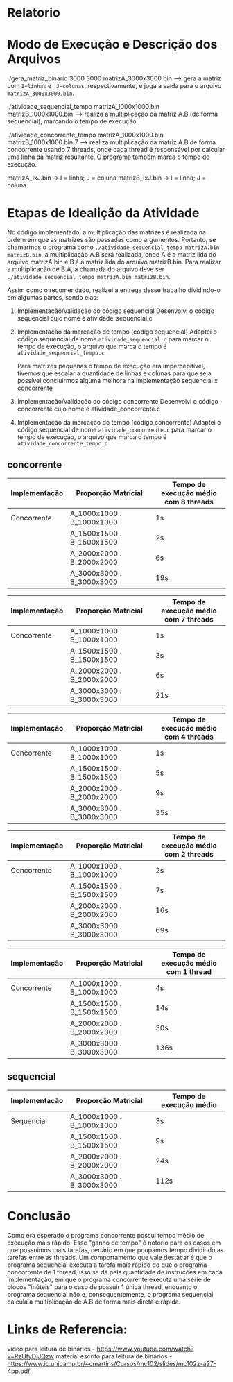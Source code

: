 
# Relatorio


# Modo de Execução e Descrição dos Arquivos
   
   ./gera_matriz_binario 3000 3000 matrizA_3000x3000.bin --> gera a matriz com `I=linhas` e ` J=colunas`, respectivamente, e joga a saída para o arquivo `matrizA_3000x3000.bin`.

   ./atividade_sequencial_tempo matrizA_1000x1000.bin matrizB_1000x1000.bin  --> realiza a multiplicação da matriz A.B (de forma sequencial), marcando o tempo de execução.
    
   ./atividade_concorrente_tempo matrizA_1000x1000.bin matrizB_1000x1000.bin  7 --> realiza multiplicação da matriz A.B de forma concorrente usando 7 threads, onde cada thread é responsável por calcular uma linha da matriz resultante. O programa também marca o tempo de execução.
    
   matrizA_IxJ.bin -> I = linha; J = coluna
   matrizB_IxJ.bin -> I = linha; J = coluna



# Etapas de Idealição da Atividade

No código implementado, a multiplicação das matrizes é realizada na ordem em que as matrizes são passadas como argumentos. 
Portanto, se chamarmos o programa como `./atividade_sequencial_tempo matrizA.bin matrizB.bin`, a multiplicação A.B será realizada, onde A é a matriz lida do arquivo matrizA.bin e B é a matriz lida do arquivo matrizB.bin. Para realizar a multiplicação de B.A, a chamada do arquivo deve ser `./atividade_sequencial_tempo matrizA.bin matrizB.bin`.

Assim como o recomendado, realizei a entrega desse trabalho dividindo-o em algumas partes, sendo elas:

1) Implementação/validação do código sequencial
   Desenvolvi o código sequencial cujo nome é atividade_sequencial.c


2) Implementação da marcação de tempo (código sequencial)
    Adaptei o código sequencial de nome `atividade_sequencial.c` para marcar o tempo de execução, o arquivo que marca o tempo é `atividade_sequencial_tempo.c`

    Para matrizes pequenas o tempo de execução era impercepitível, tivemos que escalar a quantidade de linhas e colunas para que seja possível concluirmos alguma melhora na implementação sequencial x concorrente

3) Implementação/validação do código concorrente
    Desenvolvi o código concorrente cujo nome é atividade_concorrente.c


4) Implementação da marcação do tempo (código concorrente)
    Adaptei o código sequencial de nome `atividade_concorrente.c` para marcar o tempo de execução, o arquivo que marca o tempo é `atividade_concorrente_tempo.c`



## concorrente

| Implementação | Proporção Matricial              | Tempo de execução médio <br> com 8 threads 
|---------------|---------------------------|------------------------------|
| Concorrente <br>   | A_1000x1000 . B_1000x1000 |  1s    |
|               | A_1500x1500 . B_1500x1500|                 2s             |
|               | A_2000x2000 . B_2000x2000|  6s           |
|               | A_3000x3000 . B_3000x3000|          19s           |



| Implementação | Proporção Matricial              | Tempo de execução médio <br> com 7 threads 
|---------------|---------------------------|------------------------------|
| Concorrente <br>   | A_1000x1000 . B_1000x1000 |    1s  |
|               | A_1500x1500 . B_1500x1500|      3s                       |
|               | A_2000x2000 . B_2000x2000|   6s          |
|               | A_3000x3000 . B_3000x3000|     21s                |


| Implementação | Proporção Matricial              | Tempo de execução médio <br> com 4 threads 
|---------------|---------------------------|------------------------------|
| Concorrente <br>   | A_1000x1000 . B_1000x1000 |   1s   |
|               | A_1500x1500 . B_1500x1500|         5s                    |
|               | A_2000x2000 . B_2000x2000|     9s        |
|               | A_3000x3000 . B_3000x3000|     35s                |





| Implementação | Proporção Matricial              | Tempo de execução médio <br> com 2 threads 
|---------------|---------------------------|------------------------------|
| Concorrente <br>   | A_1000x1000 . B_1000x1000 |   2s   |
|               | A_1500x1500 . B_1500x1500|        7s                     |
|               | A_2000x2000 . B_2000x2000|       16s      |
|               | A_3000x3000 . B_3000x3000|       69s              |




| Implementação | Proporção Matricial              | Tempo de execução médio <br> com 1 thread 
|---------------|---------------------------|------------------------------|
| Concorrente <br>   | A_1000x1000 . B_1000x1000 |   4s   |
|               | A_1500x1500 . B_1500x1500|        14s                     |
|               | A_2000x2000 . B_2000x2000|      30s       |
|               | A_3000x3000 . B_3000x3000|         136s            |

## sequencial

| Implementação | Proporção Matricial              | Tempo de execução médio |
|---------------|---------------------------|------------------------------|
| Sequencial    | A_1000x1000 . B_1000x1000|        3s           |
|               | A_1500x1500 . B_1500x1500|         9s                   |
|               | A_2000x2000 . B_2000x2000|    24s                         |
|               | A_3000x3000 . B_3000x3000| 112s                   |




# Conclusão
Como era esperado o programa concorrente possui tempo médio de execução mais rápido. Esse "ganho de tempo" é notório para os casos em que possuimos mais tarefas, cenário em que poupamos tempo dividindo as tarefas entre as threads. Um comportamento que vale destacar é que o programa sequencial executa a tarefa mais rápido do que o programa concorrente de 1 thread, isso se dá pela quantidade de instruções em cada implementação, em que o programa concorrente executa uma série de blocos "inúteis" para o caso de possuir 1 única thread, enquanto o programa sequencial não e, consequentemente, o programa sequencial calcula a multiplicação de A.B de forma mais direta e rápida.


    
# Links de Referencia:
video para leitura de binários - https://www.youtube.com/watch?v=RzUtyDjJQzw
material escrito para leitura de binários - https://www.ic.unicamp.br/~cmartins/Cursos/mc102/slides/mc102z-a27-4pp.pdf
